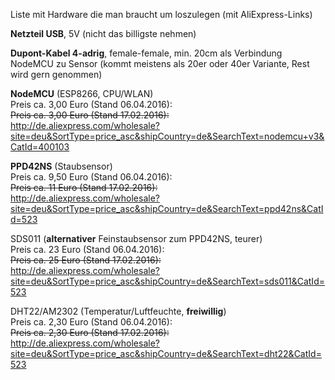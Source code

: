 Liste mit Hardware die man braucht um loszulegen (mit AliExpress-Links)  

**Netzteil USB**, 5V (nicht das billigste nehmen)

**Dupont-Kabel 4-adrig**, female-female, min. 20cm als Verbindung NodeMCU zu Sensor (kommt meistens als 20er oder 40er Variante, Rest wird gern genommen)

**NodeMCU** (ESP8266, CPU/WLAN)  
Preis ca. 3,00 Euro (Stand 06.04.2016):  
~~Preis ca. 3,00 Euro (Stand 17.02.2016):~~  
http://de.aliexpress.com/wholesale?site=deu&SortType=price_asc&shipCountry=de&SearchText=nodemcu+v3&CatId=400103  
  
**PPD42NS** (Staubsensor)  
Preis ca. 9,50 Euro (Stand 06.04.2016):  
~~Preis ca. 11 Euro (Stand 17.02.2016):~~  
http://de.aliexpress.com/wholesale?site=deu&SortType=price_asc&shipCountry=de&SearchText=ppd42ns&CatId=523  

SDS011 (**alternativer** Feinstaubsensor zum PPD42NS, teurer)  
Preis ca. 23 Euro (Stand 06.04.2016):  
~~Preis ca. 25 Euro (Stand 17.02.2016):~~  
http://de.aliexpress.com/wholesale?site=deu&SortType=price_asc&shipCountry=de&SearchText=sds011&CatId=523  
  
DHT22/AM2302 (Temperatur/Luftfeuchte, **freiwillig**)  
Preis ca. 2,30 Euro (Stand 06.04.2016):  
~~Preis ca. 2,30 Euro (Stand 17.02.2016):~~  
http://de.aliexpress.com/wholesale?site=deu&SortType=price_asc&shipCountry=de&SearchText=dht22&CatId=523  
  
  